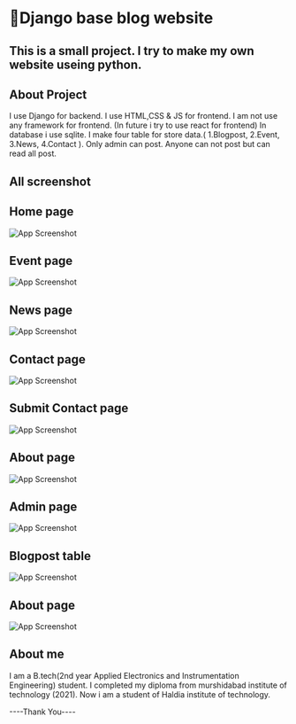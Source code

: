 
# 📒Django base blog website





## This is a small project. I try to make my own website useing python.

## About Project
I use Django for backend. I use HTML,CSS & JS for frontend. I am not use any framework for frontend.
(In future i try to use react for frontend)
In database i use sqlite. I make four table for store data.( 1.Blogpost, 2.Event, 3.News, 4.Contact ).
Only admin can post. Anyone can not post but can read all post.

## All screenshot 

## Home page

![App Screenshot](https://github.com/rm10078/BLOG_web_useing_django/blob/main/images/Home%20page.png?raw=true)


## Event page

![App Screenshot](https://github.com/rm10078/BLOG_web_useing_django/blob/main/images/events%20page.png?raw=true)

## News page

![App Screenshot](https://github.com/rm10078/BLOG_web_useing_django/blob/main/images/news.png?raw=true)

## Contact page

![App Screenshot](https://github.com/rm10078/BLOG_web_useing_django/blob/main/images/Contact.png?raw=true)

## Submit Contact page

![App Screenshot](https://github.com/rm10078/BLOG_web_useing_django/blob/main/images/submit_contact.png?raw=true)


## About page

![App Screenshot](https://github.com/rm10078/BLOG_web_useing_django/blob/main/images/About.png?raw=true)

## Admin page

![App Screenshot](https://github.com/rm10078/BLOG_web_useing_django/blob/main/images/Welcome%20to%20MyBlog%20All%20data%20store%20here.png?raw=true)

## Blogpost table 

![App Screenshot](https://github.com/rm10078/BLOG_web_useing_django/blob/main/images/Travel%20is%20good%20for%20your%20health%20Change%20blogpost%20All%20data%20store%20here.png?raw=true)

## About page

![App Screenshot](https://github.com/rm10078/BLOG_web_useing_django/blob/main/images/content.png?raw=true)


## About me
I am a B.tech(2nd year Applied Electronics and Instrumentation Engineering) student. I completed my diploma from murshidabad institute of technology (2021). Now i am a student of Haldia institute of technology. 

----Thank You---- 
